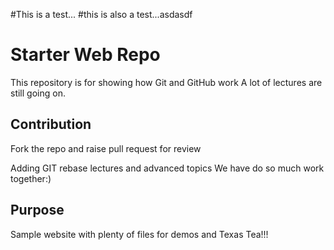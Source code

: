 #This is a test...
#this is also a test...asdasdf
# Starter Web Repo

This repository is for showing how Git and GitHub work
A lot of lectures are still going on.

## Contribution 
Fork the repo and raise pull request for review

Adding GIT rebase lectures and advanced topics
We have do so much work together:)

## Purpose

Sample website with plenty of files for demos and Texas Tea!!!
